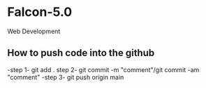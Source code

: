 # Falcon-5.0
Web Development
## How to push code into the github
-step 1- git add .
step  2- git commit -m "comment"/git commit -am "comment"
-step 3- git push origin main
